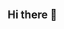 ## Hi there 👋

<!--
**pavan-nns/pavan-nns** is a ✨ _special_ ✨ repository because its `README.md` (this file) appears on your GitHub profile.

Here are some ideas to get you started:

- 🔭 I’m currently working on ...
- 🌱 I’m currently learning ...
- 👯 I’m looking to collaborate on ...
- 🤔 I’m looking for help with ...
- 💬 Ask me about ...
- 📫 How to reach me: ...
- 😄 Pronouns: ...
- ⚡ Fun fact: ...

Hi 👋, I'm Sriram Reddy
A passionate Full Stack developer
😎 Full Stack Developer at the HathiTrust

🤠 Ex-Software Engineer at Tata Consultancy Services

🌱 I’m currently learning React, NodeJS and AWS

📫 How to reach me sripidap@iu.edu / p.sriramreddy0004@gmail.com / https://www.linkedin.com/in/sriramreddy-p/

Connect with me:

Languages and Tools:
aws cplusplus css3 docker gcp git html5 java jenkins kubernetes linux mongodb mysql nodejs oracle pandas postgresql postman python react scikit_learn seaborn spring typescript

-->

